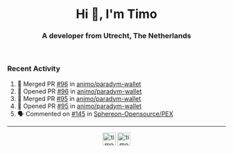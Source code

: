 <h1 align="center">Hi 👋, I'm Timo</h1>
<h3 align="center">A developer from Utrecht, The Netherlands</h3>
<br/>
<!-- https://github.com/rahuldkjain/github-profile-readme-generator --!>

<!--  <p align="left"><img src="https://github-readme-stats.vercel.app/api?username=timoglastra&show_icons=true&count_private=true&" alt="timoglastra" /></p> --!>

<!--
Github language stats
<p align="left"><img src="https://github-readme-stats.vercel.app/api/top-langs/?username=timoglastra&layout=compact" alt="timoglastra" /><p>
-->

<!-- Codestats language stats -->
<!-- <p align="left"><img src="https://codestats-readme.vercel.app/api/top-langs/?username=timoglastra&layout=compact&language_count=12" alt="timoglastra" /><p>    --!>
  
<h3>Recent Activity</h3>

<!--START_SECTION:activity-->
1. 🎉 Merged PR [#96](https://github.com/animo/paradym-wallet/pull/96) in [animo/paradym-wallet](https://github.com/animo/paradym-wallet)
2. 💪 Opened PR [#96](https://github.com/animo/paradym-wallet/pull/96) in [animo/paradym-wallet](https://github.com/animo/paradym-wallet)
3. 🎉 Merged PR [#95](https://github.com/animo/paradym-wallet/pull/95) in [animo/paradym-wallet](https://github.com/animo/paradym-wallet)
4. 💪 Opened PR [#95](https://github.com/animo/paradym-wallet/pull/95) in [animo/paradym-wallet](https://github.com/animo/paradym-wallet)
5. 🗣 Commented on [#145](https://github.com/Sphereon-Opensource/PEX/issues/145#issuecomment-2036453947) in [Sphereon-Opensource/PEX](https://github.com/Sphereon-Opensource/PEX)
<!--END_SECTION:activity-->

---

<p align="center">
<a href="https://twitter.com/timoglastra" target="blank"><img align="center" src="https://cdn.jsdelivr.net/npm/simple-icons@3.0.1/icons/twitter.svg" alt="timoglastra" height="30" width="30" /></a>
<a href="https://linkedin.com/in/timoglastra" target="blank"><img align="center" src="https://cdn.jsdelivr.net/npm/simple-icons@3.0.1/icons/linkedin.svg" alt="timoglastra" height="30" width="30" /></a>
</p>



